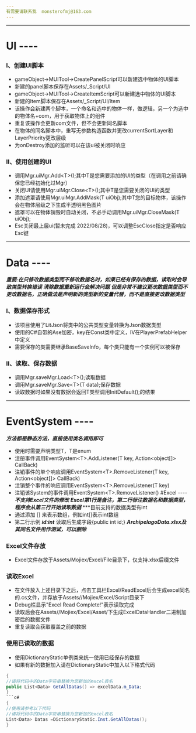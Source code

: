 ```yaml
---
有需要请联系我  monsterofmj@163.com
---
```

---
# UI ----
### Ⅰ、创建UI脚本
+ gameObject->MUITool->CreatePanelScript可以新建选中物体的UI脚本
+ 新建的panel脚本保存在Assets/_Script/UI
+ gameObject->MUITool->CreateItemScript可以新建选中物体的UI脚本
+ 新建的Item脚本保存在Assets/_Script/UI/Item
+ 该操作会新建两个脚本，一个命名和选中的物体一样，做逻辑，另一个为选中的物体名+com，用于获取物体上的组件
+ 重复该操作会更新com文件，但不会更新同名脚本
+ 在物体的同名脚本中，重写无参数构造函数并更改currentSortLayer和LayerPriority更改层级
+ 为onDestroy添加的监听可以在该ui被关闭时响应
### Ⅱ、使用创建的UI
+ 调用Mgr.uiMgr.Add\<T\>();其中T是您需要添加的UI的类型（在调用之前请确保您已经初始化过Mgr）
+ 关闭UI请使用Mgr.uiMgr.Close\<T\>();其中T是您需要关闭的UI的类型
+ 添加遮罩请使用Mgr.uiMgr.AddMask(T uiObj);其中T您的目标物体，该操作会在物体层级之下生成半透明黑色图片
+ 遮罩可以在物体销毁时自动关闭，不必手动调用Mgr.uiMgr.CloseMask(T uiObj);
+ Esc关闭最上层ui(暂未完成 2022/08/28)，可以调整EscClose指定是否响应Esc键
---
# Data ----
***重要:在只修改数据类型而不修改数据名时，如果已经有保存的数据，读取时会导致类型转换错误***
***清除数据重新运行会解决问题***
***但是非常不建议更改数据类型而不更改数据名，正确做法是声明新的类型新的变量代替，而不是直接更改数据类型***
### Ⅰ、数据保存形式
+ 该项目使用了LitJson将类中的公共类型变量转换为Json数据类型
+ 使用的C#自带的Ase加密，key在Const类中定义，IV在PlayerPrefabHelper中定义
+ 需要保存的类需要继承BaseSaveInfo，每个类只能有一个实例可以被保存
### Ⅱ、读取、保存数据
+ 调用Mgr.saveMgr.Load\<T\>();读取数据
+ 调用Mgr.saveMgr.Save\<T\>(T data);保存数据
+ 读取数据时如果没有数据会返回T类型调用InitDefault();的结果
---
# EventSystem ----
***方法都是静态方法，直接使用类名调用即可***
+ 使用时需要声明类型T，T是enum
+ 注册事件调用EventSystem\<T\>.AddListener(T key, Action\<object[]\> CallBack)
+ 注销事件的单个响应调用EventSystem\<T\>.RemoveListener(T key, Action\<object[]\> CallBack)
+ 注销整个事件的响应调用EventSystem\<T\>.RemoveListener(T key)
+ 注销该System的事件调用EventSystem\<T\>.RemoveListener()
#Excel ----
***不支持Excel文件的修改***
***Excel第1行是备注，第二行标注数据名和数据类型，程序会从第三行开始读取数据***
***目前支持的数据类型有int
+ 通过添加 [] 来表示数组，例如int[]表示int数组
+ 第二行示例 ***id:int*** 读取后生成字段{public int id;}
***ArchipelagoData.xlsx及其同名文件用作测试，可以删除***
### Excel文件存放
+ Excel文件存放于Assets/Mojiex/Excel/File目录下，仅支持.xlsx后缀文件
### 读取Excel
+ 在文件放入上述目录下之后，点击工具栏Excel/ReadExcel后会生成excel同名的.cs文件，并存放于Assets//Mojiex/Excel/Script目录下
+ Debug栏显示"Excel Read Complete!"表示读取完成
+ 读取后会在Assets//Mojiex/Excel/Asset/下生成ExcelDataHandler二进制加密后的数据文件
+ 重复读取会获取覆盖之前的数据
### 使用已读取的数据
+ 使用DictionaryStatic单例类来统一使用已经保存的数据
+ 如果有新的数据加入请在DictionaryStatic中加入以下格式代码
```c#
{
//请将代码中的Data字符串替换为您新加的excel表名
public List<Data> GetAllDatas() => excelData.m_Data;
}
```c#
{
//使用请参考以下代码
//请将代码中的Data字符串替换为您新加的excel表名
List<Data> Datas =DictionaryStatic.Inst.GetAllDatas();
}